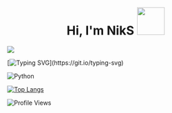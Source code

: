 <h1 align="center">Hi, I'm NikS
<img src="https://github.com/blackcater/blackcater/raw/main/images/Hi.gif" width="64" height="64"/></h1>

<img src="https://github-readme-stats.vercel.app/api?username=NikSPlay&show_icons=true&&theme=tokyonight" style="max-width: 100%;">

[![Typing SVG](https://readme-typing-svg.herokuapp.com?lines=%F0%9F%91%80+Beginner+Python+developer.)](https://git.io/typing-svg)

![Python](https://img.shields.io/badge/python-3670A0?style=for-the-badge&logo=python&logoColor=ffdd54)

[![Top Langs](https://github-readme-stats.vercel.app/api/top-langs/?username=NikSPlay&layout=compact&theme=tokyonight)](https://github.com/NikSPlay/github-readme-stats)

<img src="https://hits.seeyoufarm.com/api/count/incr/badge.svg?url=https://github.com/NikSPlay/&title=Profile%20Views" alt="Profile Views" style="max-width: 100%; ">


<!---
NikSPlay/NikSPlay is a ✨ special ✨ repository because its `README.md` (this file) appears on your GitHub profile.
You can click the Preview link to take a look at your changes.
--->
